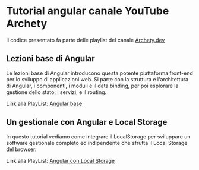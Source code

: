 # Tutorial angular canale YouTube Archety

Il codice presentato fa parte delle playlist del canale [Archety.dev](https://www.youtube.com/@archetydev)

## Lezioni base di Angular
Le lezioni base di Angular introducono questa potente piattaforma front-end per lo sviluppo di applicazioni web. Si parte con la struttura e l'architettura di Angular, i componenti, i moduli e il data binding, per poi esplorare la gestione dello stato, i servizi, e il routing.

Link alla PlayList: [Angular base](https://www.youtube.com/playlist?list=PLoZNHBEyxFQEgSnRuKazlfKE_PcvTpcST)

## Un gestionale con Angular e Local Storage
In questo tutorial vediamo come integrare il LocalStorage per sviluppare un software gestionale completo ed indipendente che sfrutta il Local Storage del browser.

Link alla PlayList: [Angular con Local Storage](https://www.youtube.com/playlist?list=PLoZNHBEyxFQHMzOvDEGQSA9u9Uwpg085b)